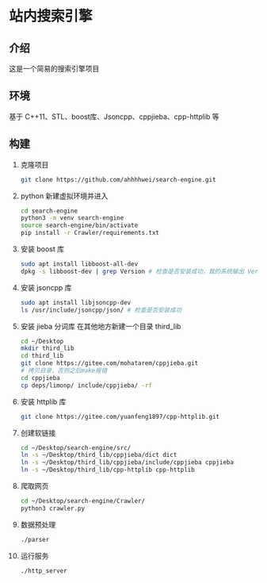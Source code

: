 # 站内搜索引擎
## 介绍
这是一个简易的搜索引擎项目

## 环境
基于 C++11、STL、boost库、Jsoncpp、cppjieba、cpp-httplib 等

## 构建
1. 克隆项目
   ```bash
   git clone https://github.com/ahhhhwei/search-engine.git
   ```

2. python 新建虚拟环境并进入
   ```bash
   cd search-engine
   python3 -m venv search-engine
   source search-engine/bin/activate
   pip install -r Crawler/requirements.txt
   ```

3. 安装 boost 库
   ```bash
   sudo apt install libboost-all-dev
   dpkg -s libboost-dev | grep Version # 检查是否安装成功，我的系统输出 Version: 1.71.0.0ubuntu2
   ```

4. 安装 jsoncpp 库
   ```bash
   sudo apt install libjsoncpp-dev
   ls /usr/include/jsoncpp/json/ # 检查是否安装成功
   ```

5. 安装 jieba 分词库
   在其他地方新建一个目录 third_lib
   ```bash
   cd ~/Desktop 
   mkdir third_lib
   cd third_lib
   git clone https://gitee.com/mohatarem/cppjieba.git
   # 拷贝目录，否则之后make报错
   cd cppjieba
   cp deps/limonp/ include/cppjieba/ -rf
   ```

6. 安装 httplib 库
   ```bash
   git clone https://gitee.com/yuanfeng1897/cpp-httplib.git
   ```

7. 创建软链接
   ```bash
   cd ~/Desktop/search-engine/src/
   ln -s ~/Desktop/third_lib/cppjieba/dict dict
   ln -s ~/Desktop/third_lib/cppjieba/include/cppjieba cppjieba
   ln -s ~/Desktop/third_lib/cpp-httplib cpp-httplib
   ```

8. 爬取网页
   ```bash
   cd ~/Desktop/search-engine/Crawler/
   python3 crawler.py
   ```

9. 数据预处理
   ```bash
   ./parser
   ```

10. 运行服务
    ```bash
    ./http_server
    ```

